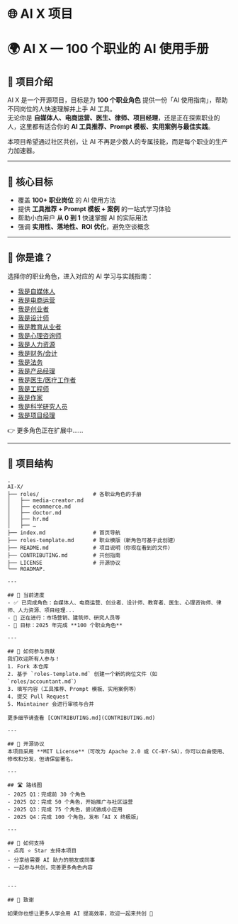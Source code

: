 # 🌐 AI X 项目

# 🌍 AI X — 100 个职业的 AI 使用手册

## 📖 项目介绍
AI X 是一个开源项目，目标是为 **100 个职业角色** 提供一份「AI 使用指南」，帮助不同岗位的人快速理解并上手 AI 工具。  
无论你是 **自媒体人、电商运营、医生、律师、项目经理**，还是正在探索职业的人，这里都有适合你的 **AI 工具推荐、Prompt 模板、实用案例与最佳实践**。  

本项目希望通过社区共创，让 AI 不再是少数人的专属技能，而是每个职业的生产力加速器。  

---

## 🎯 核心目标
- 覆盖 **100+ 职业岗位** 的 AI 使用方法  
- 提供 **工具推荐 + Prompt 模板 + 案例** 的一站式学习体验  
- 帮助小白用户 **从 0 到 1** 快速掌握 AI 的实际用法  
- 强调 **实用性、落地性、ROI 优化**，避免空谈概念  

---

## 🚀 你是谁？

选择你的职业角色，进入对应的 AI 学习与实践指南：

- [我是自媒体人](roles/media-creator.md)
- [我是电商运营](roles/ecommerce.md)
- [我是创业者](roles/founder.md)
- [我是设计师](roles/designer-creator.md)
- [我是教育从业者](roles/educator.md)
- [我是心理咨询师](roles/psychologist.md)
- [我是人力资源](roles/hr.md)
- [我是财务/会计](roles/finance.md)
- [我是法务](roles/legal.md)
- [我是产品经理](roles/product-manager.md)
- [我是医生/医疗工作者](roles/doctor.md)
- [我是工程师](roles/engineer.md)
- [我是作家](roles/writer.md)
- [我是科学研究人员](roles/researcher.md)
- [我是项目经理](roles/project-manager.md)

👉 更多角色正在扩展中……

---

## 📂 项目结构

```plaintext
.
AI-X/
├── roles/                 # 各职业角色的手册
│   ├── media-creator.md
│   ├── ecommerce.md
│   ├── doctor.md
│   ├── hr.md
│   ├── …
├── index.md               # 首页导航
├── roles-template.md      # 职业模版（新角色可基于此创建）
├── README.md              # 项目说明（你现在看到的文件）
├── CONTRIBUTING.md        # 共创指南
├── LICENSE                # 开源协议
└── ROADMAP.

---

## 🚀 当前进度
- ✅ 已完成角色：自媒体人、电商运营、创业者、设计师、教育者、医生、心理咨询师、律师、人力资源、项目经理...  
- 🚧 正在进行：市场营销、建筑师、研究人员等  
- 🎯 目标：2025 年完成 **100 个职业角色**  

---

## 🤝 如何参与贡献
我们欢迎所有人参与！  
1. Fork 本仓库  
2. 基于 `roles-template.md` 创建一个新的岗位文件（如 `roles/accountant.md`）  
3. 填写内容（工具推荐、Prompt 模板、实用案例等）  
4. 提交 Pull Request  
5. Maintainer 会进行审核与合并  

更多细节请查看 [CONTRIBUTING.md](CONTRIBUTING.md)  

---

## 📜 开源协议
本项目采用 **MIT License**（可改为 Apache 2.0 或 CC-BY-SA），你可以自由使用、修改和分发，但请保留署名。  

---

## 🛣️ 路线图
- 2025 Q1：完成前 30 个角色  
- 2025 Q2：完成 50 个角色，开始推广与社区运营  
- 2025 Q3：完成 75 个角色，尝试做成小应用  
- 2025 Q4：完成 100 个角色，发布「AI X 终极版」  

---

## 🌟 如何支持
- 点亮 ⭐ Star 支持本项目  
- 分享给需要 AI 助力的朋友或同事  
- 一起参与共创，完善更多角色内容


---

## 🙏 致谢

如果你也想让更多人学会用 AI 提高效率，欢迎一起来共创 🚀

